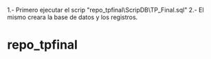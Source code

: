 1.- Primero ejecutar el scrip "repo_tpfinal\ScripDB\TP_Final.sql"
2.- El mismo creara la base de datos y los registros.

# repo_tpfinal